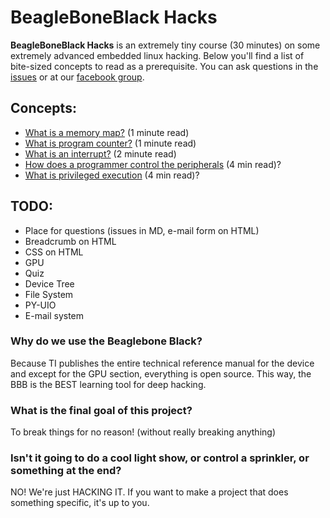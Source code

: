 # BeagleBoneBlack Hacks

**BeagleBoneBlack Hacks** is an extremely tiny course (30 minutes) on some extremely advanced embedded linux hacking. Below you'll find a list of bite-sized concepts to read as a prerequisite. You can ask questions in the [issues](https://github.com/ayjayt/BeagleBoneBlackHack/issues) or at our [facebook group](https://www.facebook.com/groups/beagleboneblack/).

## Concepts:

* [What is a memory map?](docs/memory_map.md) (1 minute read)
* [What is program counter?](docs/program_counter.md) (1 minute read)
* [What is an interrupt?](docs/interrupt.md) (2 minute read)
* [How does a programmer control the peripherals](docs/peripherals.md) (4 min read)?
* [What is privileged execution](docs/privilege.md) (4 min read)?

## TODO:

* Place for questions (issues in MD, e-mail form on HTML)
* Breadcrumb on HTML
* CSS on HTML
* GPU
* Quiz
* Device Tree
* File System
* PY-UIO
* E-mail system

### Why do we use the Beaglebone Black?

 Because TI publishes the entire technical reference manual for the device and except for the GPU section, everything is open source. This way, the BBB is the BEST learning tool for deep hacking.

### What is the final goal of this project?

To break things for no reason! (without really breaking anything)

### Isn't it going to do a cool light show, or control a sprinkler, or something at the end?

NO! We're just HACKING IT. If you want to make a project that does something specific, it's up to you.
